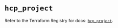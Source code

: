 # `hcp_project`

Refer to the Terraform Registry for docs: [`hcp_project`](https://registry.terraform.io/providers/hashicorp/hcp/0.102.0/docs/resources/project).

